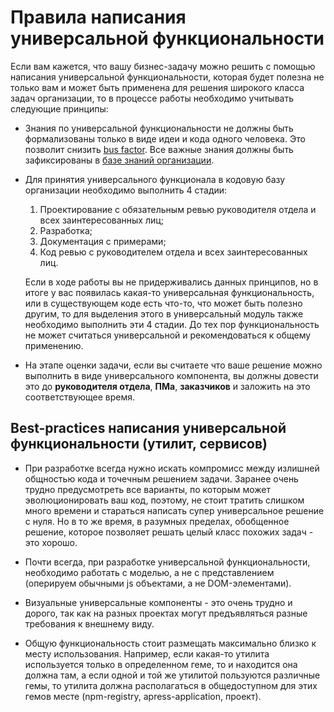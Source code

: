 Правила написания универсальной функциональности
================================================

Если вам кажется, что вашу бизнес-задачу можно решить с помощью написания универсальной функциональности, которая будет
полезна не только вам и может быть применена для решения широкого класса задач организации, то в процессе работы 
необходимо учитывать следующие принципы:

* Знания по универсальной функциональности не должны быть формализованы только в виде идеи и кода одного человека. Это 
  позволит снизить [bus factor](https://en.wikipedia.org/wiki/Bus_factor). Все важные знания должны быть зафиксированы
  в [базе знаний организации](https://github.com/abak-press/guides).

* Для принятия универсального функционала в кодовую базу организации необходимо выполнить 4 стадии:

  1. Проектирование с обязательным ревью руководителя отдела и всех заинтересованных лиц;
  2. Разработка;
  3. Документация с примерами;
  4. Код ревью с руководителем отдела и всех заинтересованных лиц.

  Если в ходе работы вы не придерживались данных принципов, но в итоге у вас появилась какая-то универсальная
  функциональность, или в существующем коде есть что-то, что может быть полезно другим, то для выделения этого 
  в универсальный модуль также необходимо выполнить эти 4 стадии. До тех пор функциональность не может считаться 
  универсальной и рекомендоваться к общему применению.

* На этапе оценки задачи, если вы считаете что ваше решение можно выполнить в виде универсального компонента, вы должны
  довести это до **руководителя отдела**, **ПМа**, **заказчиков** и заложить на это соответствующее время.

## Best-practices написания универсальной функциональности (утилит, сервисов)

* При разработке всегда нужно искать компромисс между излишней общностью кода и точечным решением задачи. Заранее 
  очень трудно предусмотреть все варианты, по которым может эволюционировать ваш код, поэтому, не стоит тратить 
  слишком много времени и стараться написать супер универсальное решение с нуля. Но в то же время, в разумных пределах,
  обобщенное решение, которое позволяет решать целый класс похожих задач - это хорошо. 

* Почти всегда, при разработке универсальной функциональности, необходимо работать с моделью, а не с представлением 
  (оперируем обычными js объектами, а не DOM-элементами).

* Визуальные универсальные компоненты - это очень трудно и дорого, так как на разных проектах могут предъявляться 
  разные требования к внешнему виду.

* Общую функциональность стоит размещать максимально близко к месту использования. Например, если какая-то утилита
  используется только в определенном геме, то и находится она должна там, а если одной и той же утилитой пользуются
  различные гемы, то утилита должна располагаться в общедоступном для этих гемов месте (npm-registry,
  apress-application, проект).
